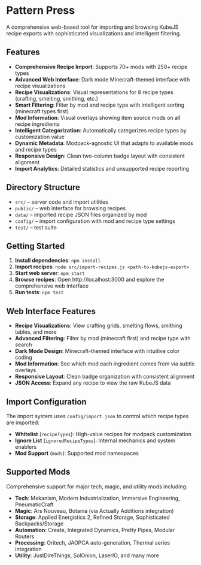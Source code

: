 ﻿# Pattern Press

A comprehensive web-based tool for importing and browsing KubeJS recipe exports with sophisticated visualizations and intelligent filtering.

## Features

- **Comprehensive Recipe Import**: Supports 70+ mods with 250+ recipe types
- **Advanced Web Interface**: Dark mode Minecraft-themed interface with recipe visualizations
- **Recipe Visualizations**: Visual representations for 8 recipe types (crafting, smelting, smithing, etc.)
- **Smart Filtering**: Filter by mod and recipe type with intelligent sorting (minecraft types first)
- **Mod Information**: Visual overlays showing item source mods on all recipe ingredients
- **Intelligent Categorization**: Automatically categorizes recipe types by customization value
- **Dynamic Metadata**: Modpack-agnostic UI that adapts to available mods and recipe types
- **Responsive Design**: Clean two-column badge layout with consistent alignment
- **Import Analytics**: Detailed statistics and unsupported recipe reporting

## Directory Structure

- `src/` – server code and import utilities
- `public/` – web interface for browsing recipes
- `data/` – imported recipe JSON files organized by mod
- `config/` – import configuration with mod and recipe type settings
- `test/` – test suite

## Getting Started

1. **Install dependencies**: `npm install`
2. **Import recipes**: `node src/import-recipes.js <path-to-kubejs-export>`
3. **Start web server**: `npm start`
4. **Browse recipes**: Open http://localhost:3000 and explore the comprehensive web interface
5. **Run tests**: `npm test`

## Web Interface Features

- **Recipe Visualizations**: View crafting grids, smelting flows, smithing tables, and more
- **Advanced Filtering**: Filter by mod (minecraft first) and recipe type with search
- **Dark Mode Design**: Minecraft-themed interface with intuitive color coding
- **Mod Information**: See which mod each ingredient comes from via subtle overlays
- **Responsive Layout**: Clean badge organization with consistent alignment
- **JSON Access**: Expand any recipe to view the raw KubeJS data

## Import Configuration

The import system uses `config/import.json` to control which recipe types are imported:

- **Whitelist** (`recipeTypes`): High-value recipes for modpack customization
- **Ignore List** (`ignoredRecipeTypes`): Internal mechanics and system enablers
- **Mod Support** (`mods`): Supported mod namespaces

## Supported Mods

Comprehensive support for major tech, magic, and utility mods including:
- **Tech**: Mekanism, Modern Industrialization, Immersive Engineering, PneumaticCraft
- **Magic**: Ars Nouveau, Botania (via Actually Additions integration)
- **Storage**: Applied Energistics 2, Refined Storage, Sophisticated Backpacks/Storage
- **Automation**: Create, Integrated Dynamics, Pretty Pipes, Modular Routers
- **Processing**: Oritech, JAOPCA auto-generation, Thermal series integration
- **Utility**: JustDireThings, SolOnion, LaserIO, and many more
